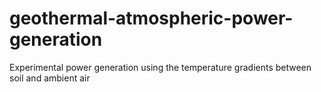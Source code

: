 # geothermal-atmospheric-power-generation
Experimental power generation using the temperature gradients between soil and ambient air
